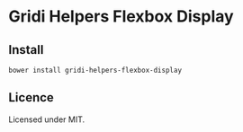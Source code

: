 # Gridi Helpers Flexbox Display

## Install
`bower install gridi-helpers-flexbox-display`

## Licence

Licensed under MIT.

